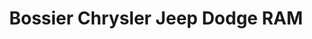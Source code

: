 ---
title: "Bossier Chrysler Jeep Dodge RAM"
url: /hillsboro/bossier-chrysler-jeep-dodge-ram/
shop: car
---